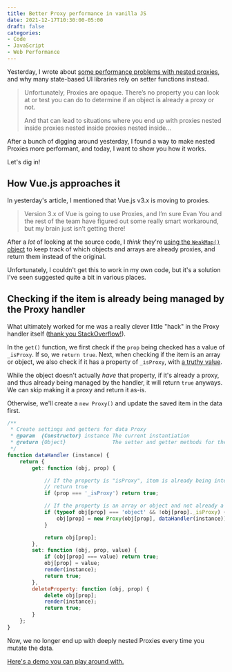 ```yaml
---
title: Better Proxy performance in vanilla JS
date: 2021-12-17T10:30:00-05:00
draft: false
categories:
- Code
- JavaScript
- Web Performance
---
```


Yesterday, I wrote about [some performance problems with nested proxies](/proxies-vs.-setter-functions-in-state-based-ui-libraries/), and why many state-based UI libraries rely on setter functions instead.

> Unfortunately, Proxies are opaque. There’s no property you can look at or test you can do to determine if an object is already a proxy or not.
>
> And that can lead to situations where you end up with proxies nested inside proxies nested inside proxies nested inside…

After a bunch of digging around yesterday, I found a way to make nested Proxies more performant, and today, I want to show you how it works.

Let's dig in!

## How Vue.js approaches it

In yesterday's article, I mentioned that Vue.js v3.x is moving to proxies.

> Version 3.x of Vue is going to use Proxies, and I’m sure Evan You and the rest of the team have figured out some really smart workaround, but my brain just isn’t getting there!

After a _lot_ of looking at the source code, I _think_ they're [using the `WeakMap()` object](https://developer.mozilla.org/en-US/docs/Web/JavaScript/Reference/Global_Objects/WeakMap) to keep track of which objects and arrays are already proxies, and return them instead of the original.

Unfortunately, I couldn't get this to work in my own code, but it's a solution I've seen suggested quite a bit in various places.

## Checking if the item is already being managed by the Proxy handler

What ultimately worked for me was a really clever little "hack" in the Proxy handler itself ([thank you StackOverflow!](https://stackoverflow.com/a/50723478)).

In the `get()` function, we first check if the `prop` being checked has a value of `_isProxy`. If so, we `return true`. Next, when checking if the item is an array or object, we also check if it has a property of `_isProxy`, with [a truthy value](/truthiness-in-javascript/).

While the object doesn't actually _have_ that property, if it's already a proxy, and thus already being managed by the handler, it will return `true` anyways. We can skip making it a proxy and return it as-is.

Otherwise, we'll create a `new Proxy()` and update the saved item in the data first.

```js
/**
 * Create settings and getters for data Proxy
 * @param  {Constructor} instance The current instantiation
 * @return {Object}               The setter and getter methods for the Proxy
 */
function dataHandler (instance) {
	return {
		get: function (obj, prop) {

			// If the property is "isProxy", item is already being intercepted by this proxy handler
			// return true
			if (prop === '_isProxy') return true;

			// If the property is an array or object and not already a proxy, make it one
			if (typeof obj[prop] === 'object' && !obj[prop]._isProxy) {
				obj[prop] = new Proxy(obj[prop], dataHandler(instance));
			}

			return obj[prop];
		},
		set: function (obj, prop, value) {
			if (obj[prop] === value) return true;
			obj[prop] = value;
			render(instance);
			return true;
		},
		deleteProperty: function (obj, prop) {
			delete obj[prop];
			render(instance);
			return true;
		}
	};
}
```

Now, we no longer end up with deeply nested Proxies every time you mutate the data.

[Here's a demo you can play around with.](https://codepen.io/cferdinandi/pen/yLzbKBq)